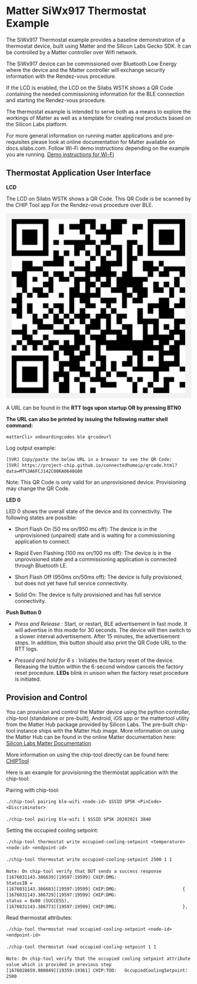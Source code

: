 # Matter SiWx917 Thermostat Example

The SiWx917 Thermostat example provides a baseline demonstration of a thermostat
device, built using Matter and the Silicon Labs Gecko SDK. It can be controlled
by a Matter controller over Wifi network.

The SiWx917 device can be commissioned over Bluetooth Low Energy where the device
and the Matter controller will exchange security information with the Rendez-vous
procedure.

If the LCD is enabled, the LCD on the Silabs WSTK shows a QR Code containing the
needed commissioning information for the BLE connection and starting the
Rendez-vous procedure.

The thermostat example is intended to serve both as a means to explore the
workings of Matter as well as a template for creating real products based on the
Silicon Labs platform.

For more general information on running matter applications and pre-requisites please look at online 
documentation for Matter available on docs.silabs.com. Follow Wi-Fi demo instructions depending on the example you are running.
[Demo instructions for Wi-Fi](https://docs.silabs.com/matter/2.5.0/matter-wifi)

## Thermostat Application User Interface

**LCD** 

The LCD on Silabs WSTK shows a QR Code. This QR Code is be scanned by the CHIP Tool app For the Rendez-vous procedure over BLE.

![QR Code](../../../image/qr_code_img.png)

A URL can be found in the **RTT logs upon startup OR by pressing BTN0**

**The URL can also be printed by issuing the following matter shell command:**

```shell
matterCli> onboardingcodes ble qrcodeurl
```

Log output example:

```shell
[SVR] Copy/paste the below URL in a browser to see the QR Code:
[SVR] https://project-chip.github.io/connectedhomeip/qrcode.html?data=MT%3A6FCJ142C00KA0648G00
```

Note: This QR Code is only valid for an unprovisioned device. Provisioning may change the QR Code.

**LED 0** 

LED 0 shows the overall state of the device and its connectivity. The following states are possible:

-   Short Flash On (50 ms on/950 ms off): The device is in the unprovisioned (unpaired) state and is waiting for a commissioning application to connect.

-   Rapid Even Flashing (100 ms on/100 ms off): The device is in the unprovisioned state and a commissioning application is connected through Bluetooth LE.

-   Short Flash Off (950ms on/50ms off): The device is fully provisioned, but does not yet have full service connectivity.

-   Solid On: The device is fully provisioned and has full service connectivity.

**Push Button 0**

-   _Press and Release_ : Start, or restart, BLE advertisement in fast mode. It will advertise in this mode
for 30 seconds. The device will then switch to a slower interval advertisement.
After 15 minutes, the advertisement stops. In addition, this button should also print the QR Code URL to the RTT logs.

-   _Pressed and hold for 6 s_ : Initiates the factory reset of the device. Releasing the button within the 6-second window cancels the factory reset procedure. **LEDs** blink in unison when the factory reset procedure is initiated.

## Provision and Control

You can provision and control the Matter device using the python controller, chip-tool (standalone or pre-built), Android, iOS app or the mattertool utility from the Matter Hub package provided by Silicon Labs. The pre-built chip-tool instance ships with the Matter Hub image. More information on using the Matter Hub can be found in the online Matter documentation here: [Silicon Labs Matter Documentation](https://docs.silabs.com/matter/2.5.0/matter-thread/raspi-img)


    
More information on using the chip-tool directly can be found here: [CHIPTool](https://github.com/project-chip/connectedhomeip/blob/master/examples/chip-tool/README.md)

Here is an example for provisioning the thermostat application with the chip-tool:

Pairing with chip-tool:
```shell
./chip-tool pairing ble-wifi <node-id> $SSID $PSK <PinCode> <Discriminator>

./chip-tool pairing ble-wifi 1 $SSID $PSK 20202021 3840
```

Setting the occupied cooling setpoint:
```shell
./chip-tool thermostat write occupied-cooling-setpoint <temperature> <node-id> <endpoint-id>

./chip-tool thermostat write occupied-cooling-setpoint 2500 1 1

Note: On chip-tool verify that DUT sends a success response
[1676031143.386639][19597:19599] CHIP:DMG:                         StatusIB =
[1676031143.386683][19597:19599] CHIP:DMG:                         {
[1676031143.386729][19597:19599] CHIP:DMG:                                 status = 0x00 (SUCCESS),
[1676031143.386773][19597:19599] CHIP:DMG:                         },
```
Read thermostat attributes:
```shell
./chip-tool thermostat read occupied-cooling-setpoint <node-id> <endpoint-id>

./chip-tool thermostat read occupied-cooling-setpoint 1 1

Note: On chip-tool verify that the occupied cooling setpoint attribute value which is provided in previous step
[1676028659.980049][19359:19361] CHIP:TOO:   OccupiedCoolingSetpoint: 2500
```